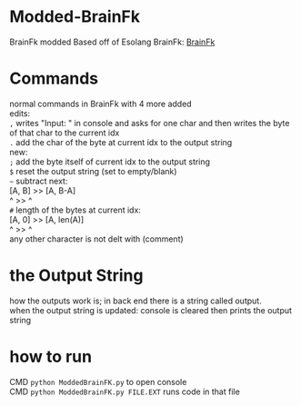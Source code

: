 
# Modded-BrainFk
BrainFk modded
Based off of Esolang BrainFk: [BrainFk](https://esolangs.org/wiki/Brainfuck)

# Commands
normal commands in BrainFk with 4 more added  
edits:  
`,` writes "Input: " in console and asks for one char and then writes the byte of that char to the current idx  
`.` add the char of the byte at current idx to the output string  
new:  
`;` add the byte itself of current idx to the output string  
`$` reset the output string (set to empty/blank)  
`~` subtract next:  
[A, B] >> [A, B-A]  
 ^     >>  ^  
`#` length of the bytes at current idx:  
[A, 0] >> [A, len(A)]  
 ^     >>     ^  
 any other character is not delt with (comment)  
 
 # the Output String  
 how the outputs work is; in back end there is a string called output.  
 when the output string is updated: console is cleared then prints the output string  
 
 # how to run
 CMD `python ModdedBrainFK.py` to open console  
 CMD `python ModdedBrainFK.py FILE.EXT` runs code in that file
